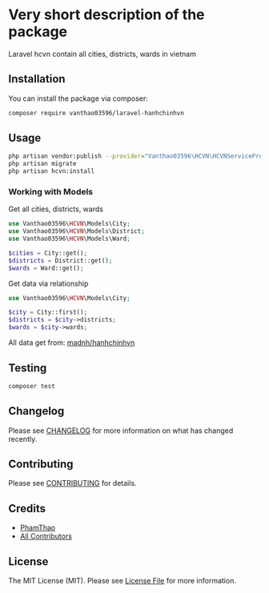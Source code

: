 # Very short description of the package

Laravel hcvn contain all cities, districts, wards in vietnam 

## Installation

You can install the package via composer:

```bash
composer require vanthao03596/laravel-hanhchinhvn
```

## Usage

```bash
php artisan vendor:publish --provider="Vanthao03596\HCVN\HCVNServiceProvider"
php artisan migrate
php artisan hcvn:install
```

### Working with Models

Get all cities, districts, wards
```php
use Vanthao03596\HCVN\Models\City;
use Vanthao03596\HCVN\Models\District;
use Vanthao03596\HCVN\Models\Ward;

$cities = City::get();
$districts = District::get();
$wards = Ward::get();
```
Get data via relationship

```php
use Vanthao03596\HCVN\Models\City;

$city = City::first();
$districts = $city->districts;
$wards = $city->wards;
```

All data get from: [madnh/hanhchinhvn](https://github.com/madnh/hanhchinhvn)

## Testing

``` bash
composer test
```

## Changelog

Please see [CHANGELOG](CHANGELOG.md) for more information on what has changed recently.

## Contributing

Please see [CONTRIBUTING](CONTRIBUTING.md) for details.

## Credits

- [PhamThao](https://github.com/PhamThao)
- [All Contributors](../../contributors)

## License

The MIT License (MIT). Please see [License File](LICENSE.md) for more information.
